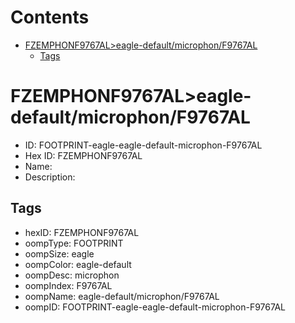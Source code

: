 



Contents
========

* [FZEMPHONF9767AL>eagle-default/microphon/F9767AL](#fzemphonf9767aleagle-defaultmicrophonf9767al)
	* [Tags](#tags)

# FZEMPHONF9767AL>eagle-default/microphon/F9767AL

- ID: FOOTPRINT-eagle-eagle-default-microphon-F9767AL
- Hex ID: FZEMPHONF9767AL
- Name: 
- Description: 

## Tags

- hexID: FZEMPHONF9767AL
- oompType: FOOTPRINT
- oompSize: eagle
- oompColor: eagle-default
- oompDesc: microphon
- oompIndex: F9767AL
- oompName: eagle-default/microphon/F9767AL
- oompID: FOOTPRINT-eagle-eagle-default-microphon-F9767AL
